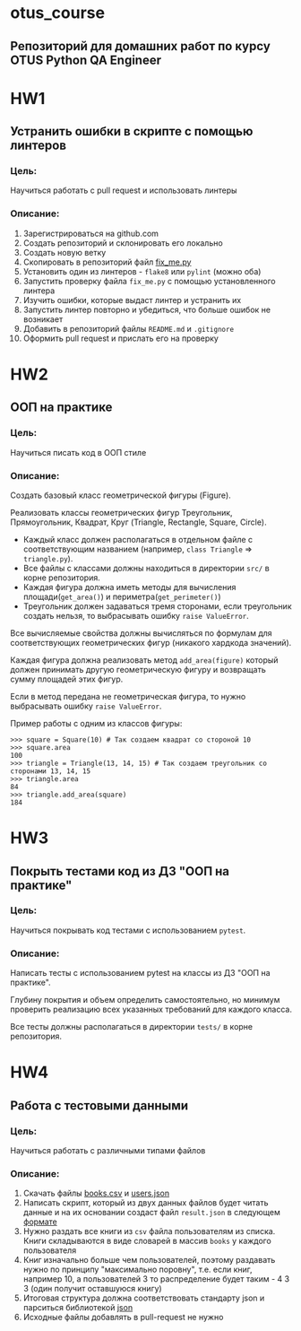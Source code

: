 # otus_course
Репозиторий для домашних работ по курсу OTUS Python QA Engineer
---------------------------------------------------------
# HW1
## Устранить ошибки в скрипте с помощью линтеров

### Цель:

Научиться работать с pull request и использовать линтеры

### Описание:

1. Зарегистрироваться на github.com
2. Создать репозиторий и склонировать его локально
3. Создать новую ветку
4. Скопировать в репозиторий файл [fix_me.py](fix_me.py)
5. Установить один из линтеров - `flake8` или `pylint` (можно оба)
6. Запустить проверку файла `fix_me.py` с помощью установленного линтера
7. Изучить ошибки, которые выдаст линтер и устранить их
8. Запустить линтер повторно и убедиться, что больше ошибок не возникает
9. Добавить в репозиторий файлы `README.md` и `.gitignore`
10. Оформить pull request и прислать его на проверку



# HW2
## ООП на практике

### Цель:

Научиться писать код в ООП стиле

### Описание:

Создать базовый класс геометрической фигуры (Figure). 

Реализовать классы геометрических фигур Треугольник, Прямоугольник, Квадрат, Круг (Triangle, Rectangle, Square, Circle).
- Каждый класс должен располагаться в отдельном файле с соответствующим названием (например, `class Triangle` => `triangle.py`).
- Все файлы с классами должны находиться в директории `src/` в корне репозитория.
- Каждая фигура должна иметь методы для вычисления площади(`get_area()`) и периметра(`get_perimeter()`)
- Треугольник должен задаваться тремя сторонами, если треугольник создать нельзя, то выбрасывать ошибку `raise ValueError`.

Все вычисляемые свойства должны вычисляться по формулам для соответствующих геометрических фигур (никакого хардкода значений).

Каждая фигура должна реализовать метод `add_area(figure)` который должен принимать другую геометрическую фигуру и возвращать сумму площадей этих фигур.

Если в метод передана не геометрическая фигура, то нужно выбрасывать ошибку `raise ValueError`.

Пример работы с одним из классов фигуры:

```shell
>>> square = Square(10) # Так создаем квадрат со стороной 10
>>> square.area
100
>>> triangle = Triangle(13, 14, 15) # Так создаем треугольник со сторонами 13, 14, 15
>>> triangle.area
84
>>> triangle.add_area(square)
184
```

# HW3
## Покрыть тестами код из ДЗ "ООП на практике"

### Цель:

Научиться покрывать код тестами с использованием `pytest`.

### Описание:

Написать тесты с использованием pytest на классы из ДЗ "ООП на практике".

Глубину покрытия и объем определить самостоятельно, но минимум проверить реализацию всех указанных требований для каждого класса.
 
Все тесты должны располагаться в директории `tests/` в корне репозитория.


# HW4
## Работа с тестовыми данными

### Цель:

Научиться работать с различными типами файлов

### Описание:

1. Скачать файлы [books.csv](books.csv) и [users.json](users.json)
2. Написать скрипт, который из двух данных файлов будет читать данные и на их основании создаст файл `result.json` в следующем [формате](reference.json)
3. Нужно раздать все книги из `csv` файла пользователям из списка. Книги складываются в виде словарей в массив `books` у каждого пользователя
4. Книг изначально больше чем пользователей, поэтому раздавать нужно по принципу "максимально поровну", т.е. если книг, например 10, а пользователей 3 то распределение будет таким - 4 3 3 (один получит оставшуюся книгу)
5. Итоговая структура должна соответствовать стандарту json и парситься библиотекой [json](https://docs.python.org/3/library/json.html#module-json)
6. Исходные файлы добавлять в pull-request не нужно
